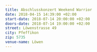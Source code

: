 ```yaml
---
title: Abschlusskonzert Weekend Warrior
date: 2018-04-15 14:39:00 +02:00
start-date: 2018-07-14 20:00:00 +02:00
doors-date: 2018-07-14 19:00:00 +02:00
street: Löwenstrasse 49
city: Pfeffikon
zip: 5735
venue-name: Löwen
---
```


